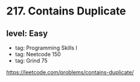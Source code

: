 # 217. Contains Duplicate
## level: Easy

- tag: Programming Skills I
- tag: Neetcode 150
- tag: Grind 75

https://leetcode.com/problems/contains-duplicate/
